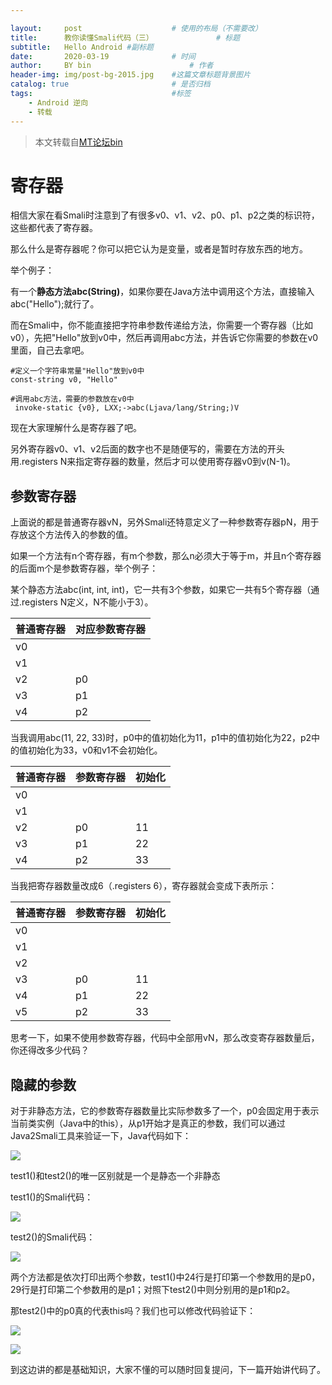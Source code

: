 ```yaml
---

layout:     post   				    # 使用的布局（不需要改）
title:      教你读懂Smali代码（三） 				# 标题 
subtitle:   Hello Android #副标题
date:       2020-03-19 				# 时间
author:     BY bin 						# 作者
header-img: img/post-bg-2015.jpg 	#这篇文章标题背景图片
catalog: true 						# 是否归档
tags:								#标签
    - Android 逆向
    - 转载
---
```


> 本文转载自[MT论坛bin](https://bbs.binmt.cc/thread-1266-1-1.html)


# 寄存器

相信大家在看Smali时注意到了有很多v0、v1、v2、p0、p1、p2之类的标识符，这些都代表了寄存器。

那么什么是寄存器呢？你可以把它认为是变量，或者是暂时存放东西的地方。

举个例子：

有一个**静态方法abc(String)**，如果你要在Java方法中调用这个方法，直接输入abc("Hello");就行了。

而在Smali中，你不能直接把字符串参数传递给方法，你需要一个寄存器（比如v0），先把"Hello"放到v0中，然后再调用abc方法，并告诉它你需要的参数在v0里面，自己去拿吧。
```smali
#定义一个字符串常量"Hello"放到v0中
const-string v0, "Hello"

#调用abc方法，需要的参数放在v0中 
 invoke-static {v0}, LXX;->abc(Ljava/lang/String;)V
```
现在大家理解什么是寄存器了吧。

另外寄存器v0、v1、v2后面的数字也不是随便写的，需要在方法的开头用.registers N来指定寄存器的数量，然后才可以使用寄存器v0到v(N-1)。


## 参数寄存器

上面说的都是普通寄存器vN，另外Smali还特意定义了一种参数寄存器pN，用于存放这个方法传入的参数的值。

如果一个方法有n个寄存器，有m个参数，那么n必须大于等于m，并且n个寄存器的后面m个是参数寄存器，举个例子：

某个静态方法abc(int, int, int)，它一共有3个参数，如果它一共有5个寄存器（通过.registers N定义，N不能小于3）。

|普通寄存器|对应参数寄存器|
|---|---|
|v0| |	
|v1| |	
|v2|p0|
|v3|p1|
|v4|p2|

当我调用abc(11, 22, 33)时，p0中的值初始化为11，p1中的值初始化为22，p2中的值初始化为33，v0和v1不会初始化。

|普通寄存器|参数寄存器|初始化|
|---|---|---|
|v0| | |
|v1| | |
|v2|p0|11|
|v3|p1|22|
|v4|p2|33|

当我把寄存器数量改成6（.registers 6），寄存器就会变成下表所示：

|普通寄存器|参数寄存器|初始化|
|---|---|---|
|v0| | |
v1| | |
v2| | |		
|v3|p0|11|
|v4|p1|22|
|v5|p2|33|

思考一下，如果不使用参数寄存器，代码中全部用vN，那么改变寄存器数量后，你还得改多少代码？

## 隐藏的参数

对于非静态方法，它的参数寄存器数量比实际参数多了一个，p0会固定用于表示当前类实例（Java中的this），从p1开始才是真正的参数，我们可以通过Java2Smali工具来验证一下，Java代码如下：

![](http://img04.sogoucdn.com/app/a/100520146/539b5a636ef27c32f447db462f7c7874)

test1()和test2()的唯一区别就是一个是静态一个非静态

test1()的Smali代码：

![](http://img04.sogoucdn.com/app/a/100520146/0febbc8bb9007c6bf0c7c85f02f4574f)

test2()的Smali代码：

![](http://img01.sogoucdn.com/app/a/100520146/56c606a0fd79ba48b6e1f72e3c0643b8)

两个方法都是依次打印出两个参数，test1()中24行是打印第一个参数用的是p0，29行是打印第二个参数用的是p1；对照下test2()中则分别用的是p1和p2。

那test2()中的p0真的代表this吗？我们也可以修改代码验证下：

![](https://oss.bbs.binmt.cc/image/000/00/25/74_600_1000.jpg?mobile=2)

![](https://oss.bbs.binmt.cc/image/000/00/25/75_600_1000.jpg?mobile=2)

到这边讲的都是基础知识，大家不懂的可以随时回复提问，下一篇开始讲代码了。

